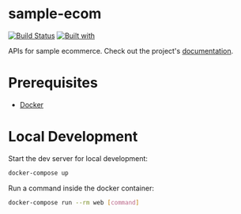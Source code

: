 # sample-ecom

[![Build Status](https://travis-ci.org/sun337/sample-ecom.svg?branch=master)](https://travis-ci.org/sun337/sample-ecom)
[![Built with](https://img.shields.io/badge/Built_with-Cookiecutter_Django_Rest-F7B633.svg)](https://github.com/agconti/cookiecutter-django-rest)

APIs for sample ecommerce. Check out the project's [documentation](http://sun337.github.io/sample-ecom/).

# Prerequisites

- [Docker](https://docs.docker.com/docker-for-mac/install/)  

# Local Development

Start the dev server for local development:
```bash
docker-compose up
```

Run a command inside the docker container:

```bash
docker-compose run --rm web [command]
```
